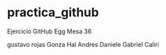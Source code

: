 # practica_github
Ejercicio GitHub Egg Mesa 36

gustavo rojas
Gonza Hal
Andres Daniele
Gabriel Caliri
